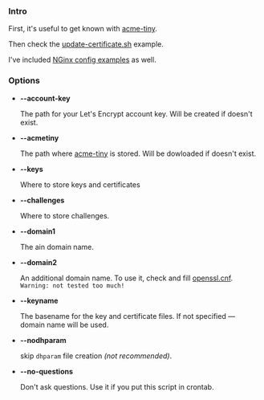 ### Intro

First, it's useful to get known with [acme-tiny](https://github.com/diafygi/acme-tiny).

Then check the [update-certificate.sh](update-certificate.sh.example) example.

I've included [NGinx config examples](nginx) as well.

### Options

- **--account-key**

   The path for your Let's Encrypt account key.
   Will be created if doesn't exist.

- **--acmetiny**

   The path where [acme-tiny](https://github.com/diafygi/acme-tiny) is stored.
   Will be dowloaded if doesn't exist.

- **--keys**

   Where to store keys and certificates

- **--challenges**

   Where to store challenges.

- **--domain1**

   The ain domain name.

- **--domain2**

   An additional domain name.
   To use it, check and fill [openssl.cnf](openssl.cnf.example).
   `Warning: not tested too much!`

- **--keyname**

   The basename for the key and certificate files.
   If not specified — domain name will be used.

- **--nodhparam**

   skip `dhparam` file creation _(not recommended)_.

- **--no-questions**

   Don't ask questions.
   Use it if you put this script in crontab.
